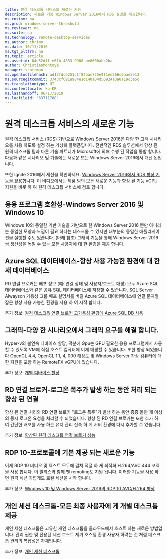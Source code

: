 ```yaml
---
title: 원격 데스크톱 서비스의 새로운 기능
description: 새로운 기능 Windows Server 2016에서 RDS 설명을 제공합니다.
ms.custom: na
ms.prod: windows-server-threshold
ms.reviewer: na
ms.suite: na
ms.technology: remote-desktop-services
ms.author: chrimo
ms.date: 10/11/2016
ms.tgt_pltfrm: na
ms.topic: article
ms.assetid: 04d52dff-e61b-4633-9908-be8600abc2ba
author: ChristianMontoya
manager: scottman
ms.openlocfilehash: ad13fdce251c1f84bac725e9f1ee266c6aae5e13
ms.sourcegitcommit: 3743cf691a984e1d140a04d50924a3a0a19c3e5c
ms.translationtype: HT
ms.contentlocale: ko-KR
ms.lasthandoff: 06/17/2019
ms.locfileid: "63711788"
---
```

# <a name="whats-new-in-remote-desktop-services"></a>원격 데스크톱 서비스의 새로운 기능

원격 데스크톱 서비스 (RDS) 기반으로 Windows Server 2016은 다양 한 고객 시나리오를 사용 하도록 설정 하는 가상화 플랫폼입니다. 전반적인 RDS 솔루션에서 향상 된 원격 데스크톱 팀과 다른 기술 파트너가 Microsoft에 의해 수행 된 작업을 통합 합니다. 다음과 같은 시나리오 및 기술에는 새로운 또는 Windows Server 2016에서 개선 된입니다.

또한 Ignite 2016에서 세션을 확인하세요. [Windows Server 2016에서 RDS 향상 기능을 활용](https://channel9.msdn.com/Events/Ignite/2016/BRK3098)합니다. 이 비디오에서는 제품 팀의 모든 새로운 기능과 향상 된 기능 vGPU 지원을 비롯 하 여 원격 데스크톱 서비스에 검토 합니다. 

## <a name="app-compatibility---windows-server-2016-and-windows-10"></a>응용 프로그램 호환성-Windows Server 2016 및 Windows 10
Windows 10의 동일한 기반 기술을 기반으로 한 Windows Server 2016 뿐만 아니라는 동일한 모양과 느낌이 필요 하다는 데스크톱 수 있지만 대부분의 동일한 애플리케이션을 실행할 수도 있습니다. (아래 참조) 그래픽 기능을 통해 Windows Server 2016 쌍 생산성을 높일 수 있는 모든 사용자에 대 한 환경을 제공 합니다. 

## <a name="azure-sql-database---the-new-database-for-your-highly-available-environment"></a>Azure SQL 데이터베이스-항상 사용 가능한 환경에 대 한 새 데이터베이스
RD 연결 브로커는 배포 정보 (예: 연결 상태 및 사용자/호스트 매핑) 모두 Azure SQL 데이터베이스와 같은 공유 SQL 데이터베이스에 저장할 수 있습니다. SQL Server Alwayson 가용성 그룹 배포 설명서를 버릴 Azure SQL 데이터베이스에 연결 문자열 잡은 항상 사용 가능한 환경을 사용 하 여 시작 합니다.

추가 정보: [원격 데스크톱 연결 브로커 고가용성 환경에 Azure SQL DB 사용](https://blogs.technet.microsoft.com/enterprisemobility/2016/05/03/new-windows-server-2016-capability-use-azure-sql-db-for-your-remote-desktop-connection-broker-high-availability-environment/)

## <a name="graphics---solving-graphics-needs-across-various-scenarios"></a>그래픽-다양 한 시나리오에서 그래픽 요구를 해결 합니다.
Hyper-v의 불연속 디바이스 할당, 덕분에 Gpu는 GPU 필요한 응용 프로그램에서 사용할 수 있도록 VM에 직접 호스트 컴퓨터에 이제 매핑할 수 있습니다. 또한 향상 되었습니다 OpenGL 4.4, OpenCL 1.1, 4, 000 해상도 및 Windows Server 가상 컴퓨터에 대 한 지원을 포함 하는 RemoteFX vGPU에 있습니다.

추가 정보: [개별 디바이스 할당](https://blogs.technet.microsoft.com/virtualization/2015/11/)

## <a name="rd-connection-broker---improved-connection-handling-during-logon-storms"></a>RD 연결 브로커-로그온 폭주가 발생 하는 동안 처리 되는 향상 된 연결
향상 된 연결 처리와 RD 연결 브로커 "로그온 폭주"가 발생 하는 동안 종종 볼만 개 이상의 동시 로그온 요청을 처리할 수 되었습니다. 향상 된 RD 연결 브로커는 또한 추가 하 여 간단한 배포를 사용 하는 유지 관리 신속 하 게 서버 환경에 다시 추가할 수 있습니다.

추가 정보: [향상된 원격 데스크톱 연결 브로커 성능](https://blogs.technet.microsoft.com/enterprisemobility/2015/12/15/improved-remote-desktop-connection-broker-performance-with-windows-server-2016-and-windows-server-2012-r2-hotfix-kb3091411/)

## <a name="rdp-10---new-capabilities-built-into-the-protocol"></a>RDP 10-프로토콜에 기본 제공 되는 새로운 기능
이제 RDP 10 비디오 및 텍스트 모두에 걸쳐 적절 하 게 최적화 H.264/AVC 444 코덱을 사용 합니다. 이 릴리스와 함께 펜 remoting도 지원 됩니다. 이러한 기능을 사용 하면 원격 세션 가깝게도 로컬 세션을 시작 합니다.  

추가 정보: [Windows 10 및 Windows Server 2016의 RDP 10 AVC/H.264 향상](https://blogs.technet.microsoft.com/enterprisemobility/2016/01/11/remote-desktop-protocol-rdp-10-avch-264-improvements-in-windows-10-and-windows-server-2016-technical-preview/)

## <a name="personal-session-desktops---providing-individual-desktops-to-any-end-user"></a>개인 세션 데스크톱-모든 최종 사용자에 게 개별 데스크톱 제공
개인 세션 데스크톱은 고유한 개인 데스크톱을 클라우드에서 호스트 하는 새로운 방법입니다. 관리 권한 및 전용된 세션 호스트 제거 호스팅 환경 사용자 하려는 것 처럼 데스크톱 관리의 복잡성은 자체입니다.

추가 정보: [개인 세션 데스크톱](rds-personal-session-desktops.md)
